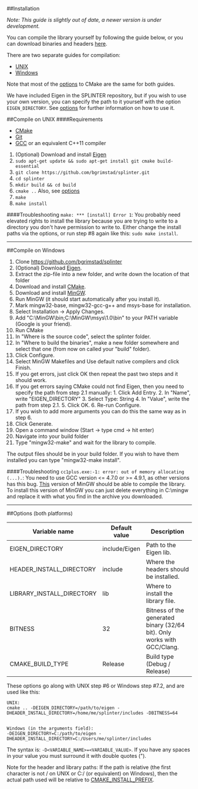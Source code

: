 ##Installation

*Note: This guide is slightly out of date, a newer version is under development.*

You can compile the library yourself by following the guide below, or you can download binaries and headers [here](https://github.com/bgrimstad/splinter/releases).

There are two separate guides for compilation:
* [UNIX](#compile-on-unix)
* [Windows](#compile-on-windows)

Note that most of the [options](#options-both-platforms) to CMake are the same for both guides.

We have included Eigen in the SPLINTER repository, but if you wish to use your own version, you can specify the path to it yourself with the option `EIGEN_DIRECTORY`. See [options](#options-both-platforms) for further information on how to use it.

##Compile on UNIX
####Requirements
* [CMake](http://www.cmake.org/)
* [Git](http://git-scm.com/)
* [GCC](https://gcc.gnu.org/) or an equivalent C++11 compiler


1. (Optional) Download and install [Eigen](http://eigen.tuxfamily.org/index.php?title=Main_Page)
2. `sudo apt-get update && sudo apt-get install git cmake build-essential`
3. `git clone https://github.com/bgrimstad/splinter.git`
4. `cd splinter`
5. `mkdir build && cd build`
6. `cmake ..` Also, see [options](#options-both-platforms)
7. `make`
8. `make install`

####Troubleshooting
`make: *** [install] Error 1`: You probably need elevated rights to install the library because you are trying to write to a directory you don't have permission to write to. Either change the install paths via the options, or run step #8 again like this: `sudo make install`.

---

##Compile on Windows

1. Clone https://github.com/bgrimstad/splinter
2. (Optional) Download [Eigen](http://eigen.tuxfamily.org/index.php?title=Main_Page).
  1. Extract the zip-file into a new folder, and write down the location of that folder
3. Download and install [CMake](http://www.cmake.org/download/).
4. Download and install [MinGW](http://sourceforge.net/projects/mingw/files/latest/download?source=files).
5. Run MinGW (it should start automatically after you install it).
  1. Mark mingw32-base, mingw32-gcc-g++ and msys-base for installation.
  2. Select Installation -> Apply Changes.
6. Add "C:\MinGW\bin;C:\MinGW\msys\1.0\bin" to your PATH variable (Google is your friend).
7. Run CMake
  1. In "Where is the source code", select the splinter folder.
  2. In "Where to build the binaries", make a new folder somewhere and select that one (from now on called your "build" folder).
  3. Click Configure.
  4. Select MinGW Makefiles and Use default native compilers and click Finish.
  5. If you get errors, just click OK then repeat the past two steps and it should work.
  6. If you get errors saying CMake could not find Eigen, then you need to specify the path from step 2.1 manually:
    1. Click Add Entry.
    2. In "Name", write "EIGEN_DIRECTORY"
    3. Select Type: String
    4. In "Value", write the path from step 2.1.
    5. Click OK.
    6. Re-run Configure.
  7. If you wish to add more arguments you can do this the same way as in step 6.
  3. Click Generate.
8. Open a command window (Start -> type cmd -> hit enter)
  1. Navigate into your build folder
  2. Type "mingw32-make" and wait for the library to compile.

The output files should be in your build folder. If you wish to have them installed you can type "mingw32-make install".

####Troubleshooting
`cc1plus.exe:-1: error: out of memory allocating (...).`: You need to use GCC version <= 4.7.0 or >= 4.9.1, as other versions has this bug. [This](https://code.google.com/p/mingw-builds/downloads/detail?name=x86_64-mingw32-gcc-4.7.0-release-c%2Cc%2B%2B%2Cfortran-sjlj.zip&can=2&q=) version of MinGW should be able to compile the library. To install this version of MinGW you can just delete everything in C:\mingw and replace it with what you find in the archive you downloaded.

---

##Options (both platforms)

| Variable name             | Default value     | Description                                                             |
| ------------------------- | ----------------- | ----------------------------------------------------------------------- |
| EIGEN_DIRECTORY           | include/Eigen     | Path to the Eigen lib.                                                  |
| HEADER_INSTALL_DIRECTORY  | include           | Where the headers should be installed.                                  |
| LIBRARY_INSTALL_DIRECTORY | lib               | Where to install the library file.                                      |
| BITNESS                   | 32                | Bitness of the generated binary (32/64 bit). Only works with GCC/Clang. |
| CMAKE_BUILD_TYPE          | Release           | Build type (Debug / Release)                                            |

These options go along with UNIX step #6 or Windows step #7.2, and are used like this:

    UNIX:
    cmake .. -DEIGEN_DIRECTORY=/path/to/eigen -DHEADER_INSTALL_DIRECTORY=/home/me/splinter/includes -DBITNESS=64
    
    
    Windows (in the arguments field):
    -DEIGEN_DIRECTORY=C:/path/to/eigen -DHEADER_INSTALL_DIRECTORY=C:/Users/me/splinter/includes

The syntax is: `-D<VARIABLE_NAME>=<VARIABLE_VALUE>`. If you have any spaces in your value you must surround it with double quotes (").

Note for the header and library paths:
If the path is relative (the first character is not / on UNIX or C:/ (or equivalent) on Windows), then the actual path used will be relative to [CMAKE_INSTALL_PREFIX](http://www.cmake.org/cmake/help/v2.8.12/cmake.html#variable:CMAKE_INSTALL_PREFIX).
